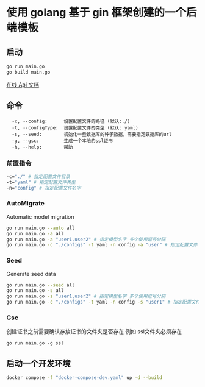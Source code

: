 # 使用 golang 基于 gin 框架创建的一个后端模板

## 启动

```sh
go run main.go
go build main.go
```

[在线 Api 文档](https://www.apifox.cn/apidoc/project-2379970/api-65717385)

## 命令

```
  -c, --config:      设置配置文件的路径 (默认:./)
  -t, --configType:  设置配置文件的类型 (默认: yaml)
  -s, --seed:        初始化一些数据库的种子数据，需要指定数据库的url
  -g, --gsc:         生成一个本地的ssl证书
  -h, --help:        帮助
```

### 前置指令
```sh
-c="./" # 指定配置文件目录
-t="yaml" # 指定配置文件类型
-n="config" # 指定配置文件名字
```

### AutoMigrate
Automatic model migration
```sh
go run main.go --auto all
go run main.go -a all
go run main.go -a "user1,user2" # 指定模型名字 多个使用逗号分隔
go run main.go -c "./configs" -t yaml -n config -a "user" # 指定配置文件 以指定数据库
```

### Seed
Generate seed data
```sh
go run main.go --seed all
go run main.go -s all
go run main.go -s "user1,user2" # 指定模型名字 多个使用逗号分隔
go run main.go -c "./configs" -t yaml -n config -s "user1" # 指定配置文件 以指定数据库
```

### Gsc

创建证书之前需要确认存放证书的文件夹是否存在 例如 ssl文件夹必须存在

```
go run main.go -g ssl
```

## 启动一个开发环境

```sh
docker compose -f "docker-compose-dev.yaml" up -d --build
```
